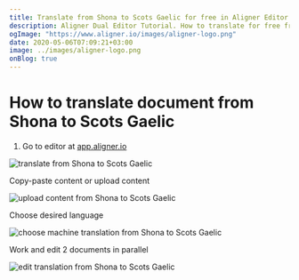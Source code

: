 ```yaml
---
title: Translate from Shona to Scots Gaelic for free in Aligner Editor
description: Aligner Dual Editor Tutorial. How to translate for free from Shona to Scots Gaelic. Aligner is multilingual document management platform. 
ogImage: "https://www.aligner.io/images/aligner-logo.png"
date: 2020-05-06T07:09:21+03:00
image: ../images/aligner-logo.png
onBlog: true
---
```


# How to translate document from Shona to Scots Gaelic

1. Go to editor at [app.aligner.io](https://app.aligner.io "Aligner App web page")

![translate from Shona to Scots Gaelic](../aligner-blank-editor.png "translate from Shona to Scots Gaelic")

Copy-paste content or upload content

![upload content from Shona to Scots Gaelic](../aligner-uploaded-document.png "upload content from Shona to Scots Gaelic")

Choose desired language

![choose machine translation from Shona to Scots Gaelic](../aligner-language-dropdown.png "choose machine translation from Shona to Scots Gaelic")

Work and edit 2 documents in parallel

![edit translation from Shona to Scots Gaelic](../aligner-double-sitded-editor.png "edit translation from Shona to Scots Gaelic")

